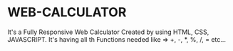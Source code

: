# WEB-CALCULATOR
It's a Fully Responsive Web Calculator Created by using HTML, CSS, JAVASCRIPT. It's having all th Functions needed like => +, -, *, %, /, = etc...
